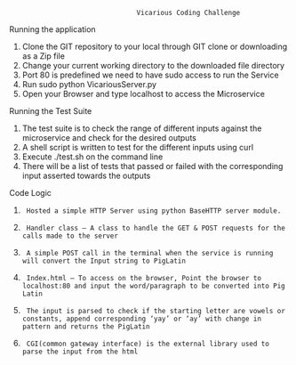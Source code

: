                                     Vicarious Coding Challenge

Running the application
1.	Clone the GIT repository to your local through GIT clone or downloading as a Zip file
2.	Change your current working directory to the downloaded file directory 
3.	Port 80 is predefined we need to have sudo access to run the Service
4.	Run sudo python VicariousServer.py 
5.	Open your Browser and type localhost to access the Microservice

Running the Test Suite
1.	The test suite is to check the range of different inputs against the microservice and check for the desired outputs
2.	A shell script is written to test for the different inputs using curl 
3.	Execute ./test.sh  on the command line
4.	There will be a list of tests that passed or failed with the corresponding input asserted towards the outputs

Code Logic
1.      Hosted a simple HTTP Server using python BaseHTTP server module.
2.      Handler class – A class to handle the GET & POST requests for the calls made to the server
3.      A simple POST call in the terminal when the service is running will convert the Input string to PigLatin
4.      Index.html – To access on the browser, Point the browser to localhost:80 and input the word/paragraph to be converted into Pig Latin
5.      The input is parsed to check if the starting letter are vowels or constants, append corresponding ‘yay’ or ‘ay’ with change in pattern and returns the PigLatin
6.      CGI(common gateway interface) is the external library used to parse the input from the html 
